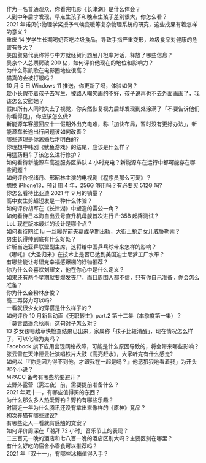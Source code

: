 作为一名普通观众，你看完电影《长津湖》是什么体会？  
人到中年后才发现，早点生孩子和晚点生孩子差别很大，你怎么看？  
2021 年诺贝尔物理学奖授予气候变暖等复杂物理系统的研究，这些成果有着怎样的意义？  
重庆 14 岁学生长期喝奶茶吃垃圾食品，导致手指严重变形，垃圾食品对健康的危害有多大？  
美国贸易代表称将与中方就经贸问题展开坦率对话，释放了哪些信息？  
吴京个人总票房破 200 亿，如何评价他现在的地位和影响力？  
为什么陈凯歌在电影圈地位很高？  
猫真的会被打服吗？  
10 月 5 日 Windows 11 推送，你更新了吗，体验如何？  
趁小长假带着孩子去写生，被路人嘲笑画的不好，孩子说再也不去外面画画了，我该怎么安慰她？  
假如所有人同时失去了视觉，你突然恢复视力后却发现到处涂满了「不要告诉他们你看得见」，你应该怎么做?  
新能源车客服回应十一假期外出充电难，称「加快布局，暂时没有更好办法」，新能源车长途出行问题该如何改善？  
哪些道理是你离婚后才明白的?  
你理想中韩剧《鱿鱼游戏》的结尾，应该是什么样？  
用猛药翻车了该怎么进行修护？  
如何看待新能源车高速服务区排队 4 小时充电？新能源车在运行中都可能存在哪些问题？  
如何评价祝绪丹、邢昭林主演的电视剧《程序员那么可爱》？  
想换 iPhone13，预计用 4 年，256G 够用吗？有必要买 512G 吗?  
你怎么看待比亚迪 2021 年 9 月的销量？  
高中女生剪超短发是一种什么体验？  
如何评价胡军在《长津湖》中塑造的雷公一角？  
如何看待日本海自出云号直升机母舰首次进行 F-35B 起降测试？  
LoL 现在版本最烂的设计是哪个点？  
如何看待网红 lu 一丝曝光前夫葛成孕期出轨，大街上抢走女儿威胁勒索？  
男生长得帅到底有什么好处？  
许昕当选亚乒联盟副主席，这将给中国乒乓球带来怎样的影响？  
《哪吒》《大圣归来》在技术上是否已达到美国迪士尼梦工厂水平？  
有哪些能让考研党幸福感爆棚的好物推荐？  
你为什么会喜欢刘耀文，他在你心中是什么定义？  
如果还有两个星期就要爆发丧尸，而且周围人都不信，只有你自己准备，你会怎么准备？  
你为什么会粉林彦俊？  
高二再努力可以吗?  
一看就很少女的穿搭是什么样子的？  
如何评价 10 月新番动画《无职转生》part.2 第十二集（本季度第一集）？  
「莫言路遥余秋雨」这句对子怎么对？  
13 岁女孩喝敌草快检查结果已出来，家属称「孩子比较清醒」，现在情况怎么样了，可以化险为夷吗？  
Facebook 旗下应用出现网络故障，可能是什么原因导致的，将会带来哪些影响？  
张云雷在天津德云社演唱铁片大鼓《高亮赶水》，大家听完有什么感觉?  
如何以「『你是因为得不到他，才跟我在一起是吗？』他恶狠狠地看着我」为开头写个小说？  
MPACC 备考有哪些坑要避开？  
去野外露营（需过夜）前，需要提前准备什么？  
2021 年双十一，有哪些值得买的东西？  
为什么那么多人热爱野钓？野钓有哪些乐趣？  
时隔近一年为什么腾讯还没有拿出来像样的《原神》竞品？  
初次养猫有哪些建议?  
有哪些让人一看就有感触的文案？  
如何评价周深在「潮拜 72 小时」音乐节上的表现？  
二三百元一晚的酒店和七八百一晚的酒店区别大吗？主要区别在哪里？  
有什么好吃的宿舍小零食可以推荐吗？  
2021 年「双十一」，有哪些冰箱值得入手？  
